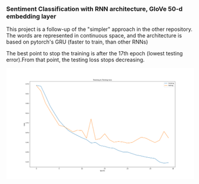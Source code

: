 ### Sentiment Classification with RNN architecture, GloVe 50-d embedding layer

This project is a follow-up of the "simpler" approach in the other repository.
The words are represented in continuous space, and the architecture is based on pytorch's GRU (faster to train, than other RNNs)

The best point to stop the training is after the 17th epoch (lowest testing error).From that point, the testing loss stops decreasing.

![image](training_evaluation.png)

